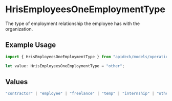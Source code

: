 # HrisEmployeesOneEmploymentType

The type of employment relationship the employee has with the organization.

## Example Usage

```typescript
import { HrisEmployeesOneEmploymentType } from "apideck/models/operations";

let value: HrisEmployeesOneEmploymentType = "other";
```

## Values

```typescript
"contractor" | "employee" | "freelance" | "temp" | "internship" | "other"
```